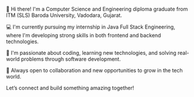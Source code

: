 👋 Hi there! I'm a Computer Science and Engineering diploma graduate from ITM (SLS) Baroda University, Vadodara, Gujarat.

💻 I'm currently pursuing my internship in Java Full Stack Engineering, where I'm developing strong skills in both frontend and backend technologies.

🌱 I'm passionate about coding, learning new technologies, and solving real-world problems through software development.

🚀 Always open to collaboration and new opportunities to grow in the tech world.

Let’s connect and build something amazing together!

<!---
rana-chetan/rana-chetan is a ✨ special ✨ repository because its `README.md` (this file) appears on your GitHub profile.
You can click the Preview link to take a look at your changes.
--->
